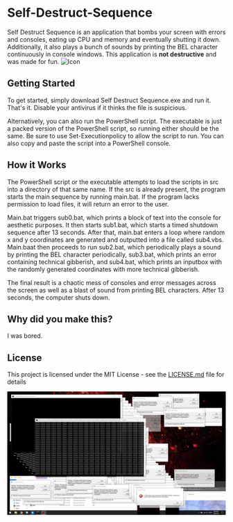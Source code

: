 # Self-Destruct-Sequence
Self Destruct Sequence is an application that bombs your screen with errors and consoles, eating up CPU and memory and eventually shutting it down. Additionally, it also plays a bunch of sounds by printing the BEL character continuously in console windows. This application is **not destructive** and was made for fun.
![Icon](./res/Icon.png)

## Getting Started
To get started, simply download Self Destruct Sequence.exe and run it. That's it. Disable your antivirus if it thinks the file is suspicious.

Alternatively, you can also run the PowerShell script. The executable is just a packed version of the PowerShell script, so running either should be the same. Be sure to use Set-Executionpolicy to allow the script to run. You can also copy and paste the script into a PowerShell console.

## How it Works
The PowerShell script or the executable attempts to load the scripts in src into a directory of that same name. If the src is already present, the program starts the main sequence by running main.bat. If the program lacks permission to load files, it will return an error to the user.

Main.bat triggers sub0.bat, which prints a block of text into the console for aesthetic purposes. It then starts sub1.bat, which starts a timed shutdown sequence after 13 seconds. After that, main.bat enters a loop where random x and y coordinates are generated and outputted into a file called sub4.vbs. Main.baat then proceeds to run sub2.bat, which periodically plays a sound by printing the BEL character periodically, sub3.bat, which prints an error containing technical gibberish, and sub4.bat, which prints an inputbox with the randomly generated coordinates with more technical gibberish.

The final result is a chaotic mess of consoles and error messages across the screen as well as a blast of sound from printing BEL characters. After 13 seconds, the computer shuts down.

## Why did you make this?
I was bored.

## License
This project is licensed under the MIT License - see the [LICENSE.md](LICENSE.md) file for details


![Screenshot](./res/Screenshot.png)
